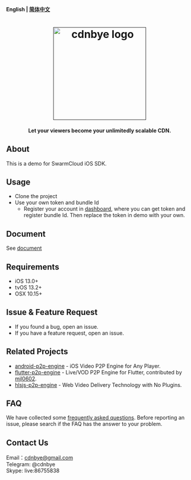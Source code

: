 **English | [简体中文](Readme_zh.md)**

<h1 align="center"><a href="" target="_blank" rel="noopener noreferrer"><img width="250" src="https://www.cdnbye.com/logo.png" alt="cdnbye logo"></a></h1>
<h4 align="center">Let your viewers become your unlimitedly scalable CDN.</h4>

## About
This is a demo for SwarmCloud iOS SDK.

## Usage
- Clone the project
- Use your own token and bundle Id
    - Register your account in [dashboard](https://dash.swarmcloud.net), where you can get token and register bundle Id. Then replace the token in demo with your own.

## Document
See [document](https://swarmcloud.net/ios)

## Requirements
- iOS 13.0+
- tvOS 13.2+
- OSX 10.15+

## Issue & Feature Request
- If you found a bug, open an issue.
- If you have a feature request, open an issue.

## Related Projects
- [android-p2p-engine](https://github.com/cdnbye/android-p2p-engine) -  iOS Video P2P Engine for Any Player.
- [flutter-p2p-engine](https://github.com/cdnbye/flutter-p2p-engine) - Live/VOD P2P Engine for Flutter, contributed by [mjl0602](https://github.com/mjl0602).
- [hlsjs-p2p-engine](https://github.com/cdnbye/hlsjs-p2p-engine) - Web Video Delivery Technology with No Plugins.

## FAQ
We have collected some [frequently asked questions](https://docs.swarmcloud.net/faq). Before reporting an issue, please search if the FAQ has the answer to your problem.

## Contact Us
Email：cdnbye@gmail.com
<br>
Telegram: @cdnbye
<br>
Skype: live:86755838

